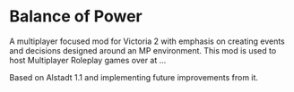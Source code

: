 # Balance of Power
A multiplayer focused mod for Victoria 2 with emphasis on creating events and decisions designed around an MP environment. This mod is used to host Multiplayer Roleplay games over at ...

Based on Alstadt 1.1 and implementing future improvements from it.

